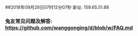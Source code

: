 ##2018年09月28日07时12分07秒 新址: 159.65.51.88
### 兔友常见问题及解答: https://github.com/wanggonging/d/blob/w/FAQ.md
